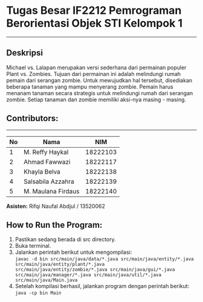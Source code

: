 # **Tugas Besar IF2212 Pemrograman Berorientasi Objek STI Kelompok 1**  
_______
## Deskripsi
Michael vs. Lalapan merupakan versi sederhana dari permainan populer Plant vs. Zombies. Tujuan dari permainan ini adalah melindungi rumah pemain dari serangan zombie. Untuk mewujudkan hal tersebut, disediakan beberapa tanaman yang mampu menyerang zombie. Pemain harus menanam tanaman secara strategis untuk melindungi rumah dari serangan zombie. Setiap tanaman dan zombie memiliki aksi-nya masing - masing. 

## Contributors:
_______

| **No**     | **Nama**                   | **NIM**           |
| ------ | ---------------------- | ------------- |
| 1      | M. Reffy Haykal        | 18222103      |
| 2      | Ahmad Fawwazi          | 18222117      |
| 3      | Khayla Belva           | 18222138      |
| 4      | Salsabila Azzahra      | 18222139      |
| 5      | M. Maulana Firdaus     | 18222140      |

**Asisten:** Rifqi Naufal Abdjul / 13520062

## **How to Run the Program:**
1. Pastikan sedang berada di src directory.
2. Buka terminal.  
3. Jalankan perintah berikut untuk mengompilasi:  
`javac -d bin src/main/java/data/*.java src/main/java/entity/*.java src/main/java/entity/plant/*.java src/main/java/entity/zombie/*.java src/main/java/gui/*.java src/main/java/manager/*.java src/main/java/util/*.java src/main/java/Main.java`
4. Setelah kompilasi berhasil, jalankan program dengan perintah berikut:  
`java -cp bin Main`